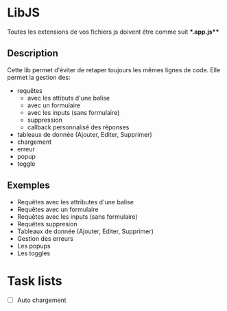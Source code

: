 # LibJS

Toutes les extensions de vos fichiers js doivent être comme suit __*.app.js**__

## Description

Cette lib permet d'éviter de retaper toujours les mêmes lignes de code.
Elle permet la gestion des:
- requêtes
	- avec les attibuts d'une balise
	- avec un formulaire
	- avec les inputs (sans formulaire)
	- suppression
	- callback personnalisé des réponses
- tableaux de donnée (Ajouter, Editer, Supprimer)
- chargement
- erreur
- popup
- toggle

## Exemples
- Requêtes avec les attributes d'une balise
- Requêtes avec un formulaire
- Requêtes avec les inputs (sans formulaire)
- Requêtes suppresion
- Tableaux de donnée (Ajouter, Editer, Supprimer)
- Gestion des erreurs
- Les popups
- Les toggles

# Task lists

- [ ] Auto chargement
